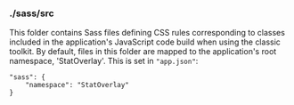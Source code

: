 ### ./sass/src

This folder contains Sass files defining CSS rules corresponding to classes
included in the application's JavaScript code build when using the classic toolkit.
By default, files in this folder are mapped to the application's root namespace, 'StatOverlay'.
This is set in `"app.json"`:

    "sass": {
        "namespace": "StatOverlay"
    }
